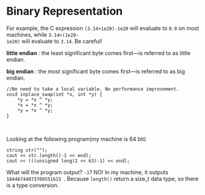 # Binary Representation

For example, the C expression <code>(3.14+1e20)-1e20</code> will evaluate to <code>0.0</code> on most machines, while <code>3.14+(1e20- 1e20)</code> will evaluate to <code>3.14</code>. Be careful!


**little endian** : the least significant byte comes first—is referred to as little endian.

**big endian** : the most significant byte comes first—is referred to as big endian.

    //No need to take a local variable. No performance improvement.
    void inplace_swap(int *x, int *y) {
        *y = *x ^ *y;
        *x = *x ^ *y;
        *y = *x ^ *y;
    }
<br />

Looking at the following program(my machine is 64 bit)

    string str("");
    cout << str.length()-1 << endl;
    cout << (((unsigned long)2 << 63)-1) << endl;

What will the program output? <code>-1</code>? NO! In my machine, it outputs <code> 18446744073709551615 </code>. Because <code>length()</code> return a size_t data type, so there is a type conversion.